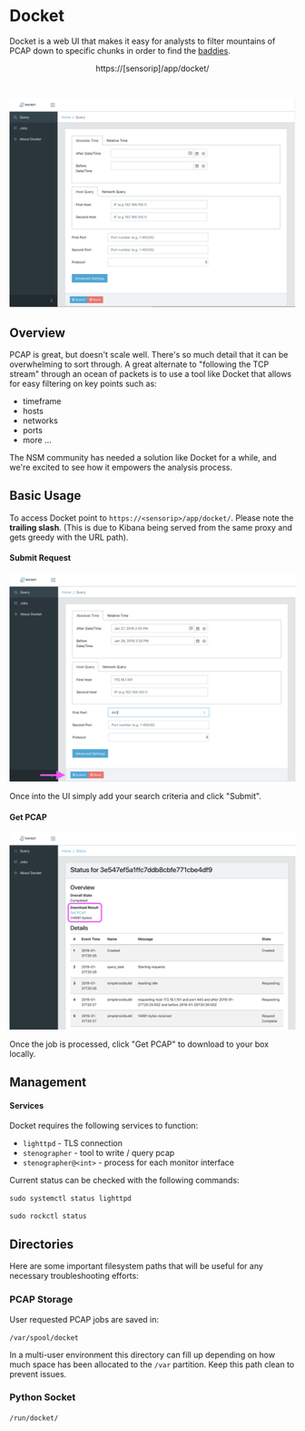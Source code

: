 # Docket

Docket is a web UI that makes it easy for analysts to filter mountains of PCAP down to specific chunks in order to find the [baddies](https://v637g.app.goo.gl/qkGzskQTs5goPdBH6).

<p align="center">
https://[sensorip]/app/docket/
</p>
<br>

<p align="center">
<img src="../../img/docket.png">
</p>


## Overview

PCAP is great, but doesn't scale well.  There's so much detail that it can be overwhelming to sort through.  A great alternate to "following the TCP stream" through an ocean of packets is to use a tool like Docket that allows for easy filtering on key points such as:

- timeframe
- hosts
- networks
- ports
- more ...

The NSM community has needed a solution like Docket for a while, and we're excited to see how it empowers the analysis process.


## Basic Usage

To access Docket point to `https://<sensorip>/app/docket/`. Please note the **trailing slash**.  (This is due to Kibana being served from the same proxy and gets greedy with the URL path).  


#### Submit Request

<p align="center">
<img src="../../img/docket-submit.png">
</p>

Once into the UI simply add your search criteria and click "Submit".  


#### Get PCAP

<p align="center">
<img src="../../img/docket-getpcap.png">
</p>

Once the job is processed, click "Get PCAP" to download to your box locally.


## Management

#### Services

Docket requires the following services to function:  

- `lighttpd` - TLS connection
- `stenographer` - tool to write / query pcap
- `stenographer@<int>` - process for each monitor interface

Current status can be checked with the following commands:  

`sudo systemctl status lighttpd`  

`sudo rockctl status`  


## Directories

Here are some important filesystem paths that will be useful for any necessary
troubleshooting efforts:  

### PCAP Storage

User requested PCAP jobs are saved in:  

`/var/spool/docket`  

In a multi-user environment this directory can fill up depending on how much space has been allocated to the `/var` partition.  Keep this path clean to prevent issues.  

### Python Socket

`/run/docket/`  
